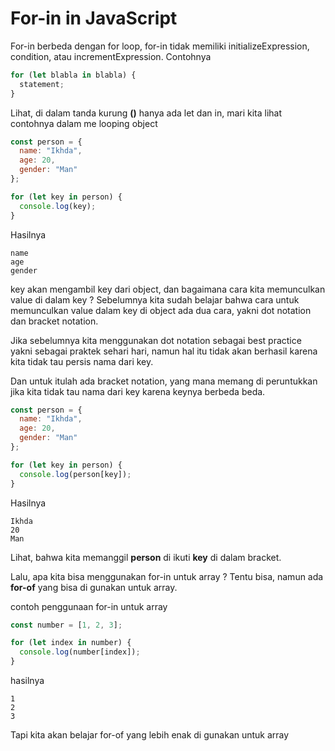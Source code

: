 # For-in in JavaScript

For-in berbeda dengan for loop, for-in tidak memiliki initializeExpression, condition, atau incrementExpression. Contohnya

```javascript
for (let blabla in blabla) {
  statement;
}
```

Lihat, di dalam tanda kurung **()** hanya ada let dan in, mari kita lihat contohnya dalam me looping object

```javascript
const person = {
  name: "Ikhda",
  age: 20,
  gender: "Man"
};

for (let key in person) {
  console.log(key);
}
```

Hasilnya

```
name
age
gender
```

key akan mengambil key dari object, dan bagaimana cara kita memunculkan value di dalam key ? Sebelumnya kita sudah belajar bahwa cara untuk memunculkan value dalam key di object ada dua cara, yakni dot notation dan bracket notation.

Jika sebelumnya kita menggunakan dot notation sebagai best practice yakni sebagai praktek sehari hari, namun hal itu tidak akan berhasil karena kita tidak tau persis nama dari key.

Dan untuk itulah ada bracket notation, yang mana memang di peruntukkan jika kita tidak tau nama dari key karena keynya berbeda beda.

```javascript
const person = {
  name: "Ikhda",
  age: 20,
  gender: "Man"
};

for (let key in person) {
  console.log(person[key]);
}
```

Hasilnya

```
Ikhda
20
Man
```

Lihat, bahwa kita memanggil **person** di ikuti **key** di dalam bracket.

Lalu, apa kita bisa menggunakan for-in untuk array ? Tentu bisa, namun ada **for-of** yang bisa di gunakan untuk array.

contoh penggunaan for-in untuk array

```javascript
const number = [1, 2, 3];

for (let index in number) {
  console.log(number[index]);
}
```

hasilnya

```
1
2
3
```

Tapi kita akan belajar for-of yang lebih enak di gunakan untuk array
